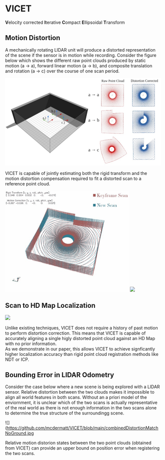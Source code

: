 # VICET
**V**elocity corrected **I**terative **C**ompact **E**llipsoidal **T**ransform

## Motion Distortion

A mechanically rotating LIDAR unit will produce a distorted representation of the scene if the sensor is in motion while recording. 
Consider the figure below which shows the different raw point clouds produced by static motion (a → a), forward linear motion (a → b), 
and composite translation and rotation (a → c) over the course of one scan period.   

![](https://github.com/mcdermatt/VICET/blob/main/wideFig1.jpg)

VICET is capable of jointly estimating both the rigid transform and the motion distortion compensation required to fit a distorted scan to a reference point cloud. 

<p float="left">
  <img src="/transOnlyBox.gif" width="400" />
  <img src="/transAndRotateBoxV2.gif" width="400" /> 
</p>

## Scan to HD Map Localization

![](https://github.com/mcdermatt/VICET/blob/main/scan2map1.gif)

Unlike existing techniques, VICET does not require a history of past motion to perform distortion correction.
This means that VICET is capable of accurately aligning a single higly distorted point cloud against an HD Map with no prior information.  
As we demonstrate in our paper, this allows VICET to achieve signficantly higher localization accuracy than rigid point cloud registration methods like NDT or ICP.  

## Bounding Error in LIDAR Odometry

Consider the case below where a new scene is being explored with a LIDAR sensor. Relative distortion between the two clouds makes it impossible to align all world features in both scans.
Without an a priori model of the enviornment, it is unclear which of the two scans is actually representative of the real world as there is not enough information in the two scans alone to determine the true structure of the surroundingg scene.

![](https://github.com/mcdermatt/VICET/blob/main/combinedDistortionMatchNoGround.jpg

Relative motion distorion states between the two point clouds (obtained from VICET) can provide an upper bound on position error when registering the two scans.       
